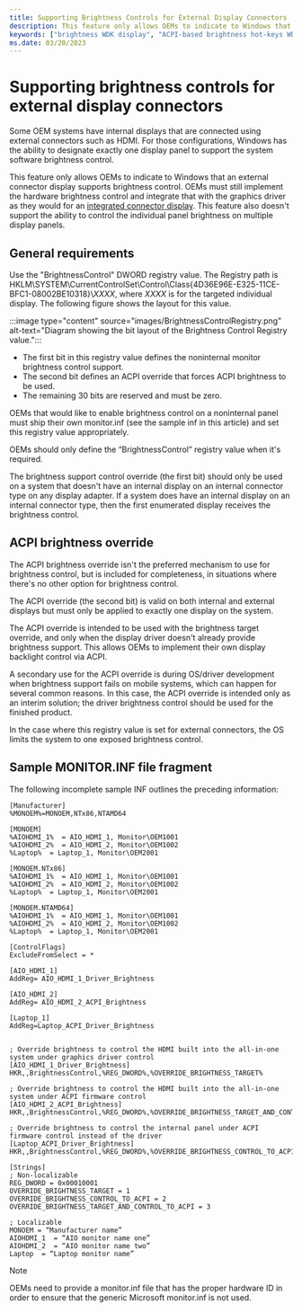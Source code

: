 ```yaml
---
title: Supporting Brightness Controls for External Display Connectors
description: This feature only allows OEMs to indicate to Windows that an external connector display supports brightness control.
keywords: ["brightness WDK display", "ACPI-based brightness hot-keys WDK display", "notifying brightness hot keys WDK display", "BIOS brightness control WDK display", "automatic brightness WDK display"]
ms.date: 03/20/2023
---
```


# Supporting brightness controls for external display connectors

Some OEM systems have internal displays that are connected using external connectors such as HDMI. For those configurations, Windows has the ability to designate exactly one display panel to support the system software brightness control.

This feature only allows OEMs to indicate to Windows that an external connector display supports brightness control. OEMs must still implement the hardware brightness control and integrate that with the graphics driver as they would for an [integrated connector display](./supporting-brightness-controls-on-integrated-display-panels.md). This feature also doesn't support the ability to control the individual panel brightness on multiple display panels.

## General requirements

Use the "BrightnessControl" DWORD registry value. The Registry path is HKLM\SYSTEM\CurrentControlSet\Control\Class\{4D36E96E-E325-11CE-BFC1-08002BE10318}\\*XXXX*, where *XXXX* is for the targeted individual display. The following figure shows the layout for this value.

:::image type="content" source="images/BrightnessControlRegistry.png" alt-text="Diagram showing the bit layout of the Brightness Control Registry value.":::

* The first bit in this registry value defines the noninternal monitor brightness control support.
* The second bit defines an ACPI override that forces ACPI brightness to be used.
* The remaining 30 bits are reserved and must be zero.  

OEMs that would like to enable brightness control on a noninternal panel must ship their own monitor.inf (see the sample inf in this article) and set this registry value appropriately.

OEMs should only define the “BrightnessControl” registry value when it's required.

The brightness support control override (the first bit) should only be used on a system that doesn't have an internal display on an internal connector type on any display adapter. If a system does have an internal display on an internal connector type, then the first enumerated display receives the brightness control.

## ACPI brightness override

The ACPI brightness override isn't the preferred mechanism to use for brightness control, but is included for completeness, in situations where there's no other option for brightness control.

The ACPI override (the second bit) is valid on both internal and external displays but must only be applied to exactly one display on the system.

The ACPI override is intended to be used with the brightness target override, and only when the display driver doesn't already provide brightness support.  This allows OEMs to implement their own display backlight control via ACPI.

A secondary use for the ACPI override is during OS/driver development when brightness support fails on mobile systems, which can happen for several common reasons. In this case, the ACPI override is intended only as an interim solution; the driver brightness control should be used for the finished product.

In the case where this registry value is set for external connectors, the OS limits the system to one exposed brightness control.

## Sample MONITOR.INF file fragment

The following incomplete sample INF outlines the preceding information:

```inf
[Manufacturer]
%MONOEM%=MONOEM,NTx86,NTAMD64

[MONOEM]  
%AIOHDMI_1%  = AIO_HDMI_1, Monitor\OEM1001
%AIOHDMI_2%  = AIO_HDMI_2, Monitor\OEM1002
%Laptop%  = Laptop_1, Monitor\OEM2001

[MONOEM.NTx86]
%AIOHDMI_1%  = AIO_HDMI_1, Monitor\OEM1001
%AIOHDMI_2%  = AIO_HDMI_2, Monitor\OEM1002
%Laptop%  = Laptop_1, Monitor\OEM2001

[MONOEM.NTAMD64]  
%AIOHDMI_1%  = AIO_HDMI_1, Monitor\OEM1001
%AIOHDMI_2%  = AIO_HDMI_2, Monitor\OEM1002
%Laptop%  = Laptop_1, Monitor\OEM2001

[ControlFlags]
ExcludeFromSelect = *

[AIO_HDMI_1]
AddReg= AIO_HDMI_1_Driver_Brightness

[AIO_HDMI_2]
AddReg= AIO_HDMI_2_ACPI_Brightness

[Laptop_1]
AddReg=Laptop_ACPI_Driver_Brightness


; Override brightness to control the HDMI built into the all-in-one system under graphics driver control
[AIO_HDMI_1_Driver_Brightness]
HKR,,BrightnessControl,%REG_DWORD%,%OVERRIDE_BRIGHTNESS_TARGET%

; Override brightness to control the HDMI built into the all-in-one system under ACPI firmware control
[AIO_HDMI_2_ACPI_Brightness]
HKR,,BrightnessControl,%REG_DWORD%,%OVERRIDE_BRIGHTNESS_TARGET_AND_CONTROL_TO_ACPI%

; Override brightness to control the internal panel under ACPI firmware control instead of the driver
[Laptop_ACPI_Driver_Brightness]
HKR,,BrightnessControl,%REG_DWORD%,%OVERRIDE_BRIGHTNESS_CONTROL_TO_ACPI%

[Strings]
; Non-localizable
REG_DWORD = 0x00010001
OVERRIDE_BRIGHTNESS_TARGET = 1
OVERRIDE_BRIGHTNESS_CONTROL_TO_ACPI = 2
OVERRIDE_BRIGHTNESS_TARGET_AND_CONTROL_TO_ACPI = 3

; Localizable
MONOEM = “Manufacturer name”
AIOHDMI_1  = “AIO monitor name one”
AIOHDMI_2  = “AIO monitor name two”
Laptop  = “Laptop monitor name”
```

> [!NOTE]
> OEMs need to provide a monitor.inf file that has the proper hardware ID in order to ensure that the generic Microsoft monitor.inf is not used.
